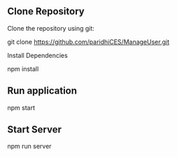 ## Clone Repository

Clone the repository using git:

git clone https://github.com/paridhiCES/ManageUser.git

Install Dependencies

npm install

## Run application

npm start

## Start Server

npm run server
